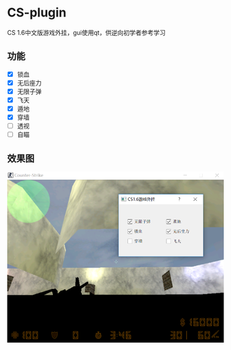 # CS-plugin
CS 1.6中文版游戏外挂，gui使用qt，供逆向初学者参考学习

## 功能

- [x] 锁血
- [x] 无后座力
- [x] 无限子弹
- [x] 飞天
- [x] 遁地
- [x] 穿墙
- [ ] 透视
- [ ] 自瞄
## 效果图
![](https://raw.githubusercontent.com/Neilai/CS-plugin/master/img/plugin2.png)




  